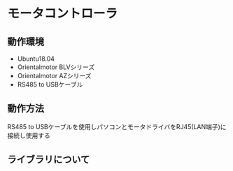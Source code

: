 # モータコントローラ
## 動作環境
+ Ubuntu18.04
+ Orientalmotor BLVシリーズ
+ Orientalmotor AZシリーズ
+ RS485 to USBケーブル
## 動作方法
RS485 to USBケーブルを使用しパソコンとモータドライバをRJ45(LAN端子)に接続し使用する

## ライブラリについて
